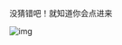 没猜错吧！就知道你会点进来

![img](https://dl4.weshineapp.com/gif/20220627/76cd67efe32b954eea8281d3b233bb39.gif?f=micro_)